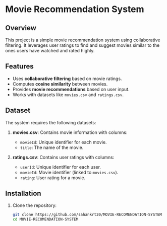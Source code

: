# Movie Recommendation System

## Overview
This project is a simple movie recommendation system using collaborative filtering. It leverages user ratings to find and suggest movies similar to the ones users have watched and rated highly.

## Features
- Uses **collaborative filtering** based on movie ratings.
- Computes **cosine similarity** between movies.
- Provides **movie recommendations** based on user input.
- Works with datasets like `movies.csv` and `ratings.csv`.

## Dataset
The system requires the following datasets:
1. **movies.csv**: Contains movie information with columns:
   - `movieId`: Unique identifier for each movie.
   - `title`: The name of the movie.

2. **ratings.csv**: Contains user ratings with columns:
   - `userId`: Unique identifier for each user.
   - `movieId`: Movie identifier (linked to `movies.csv`).
   - `rating`: User rating for a movie.

## Installation
1. Clone the repository:
   ```sh
   git clone https://github.com/sahankrt20/MOVIE-RECOMENDATION-SYSTEM
   cd MOVIE-RECOMENDATION-SYSTEM

